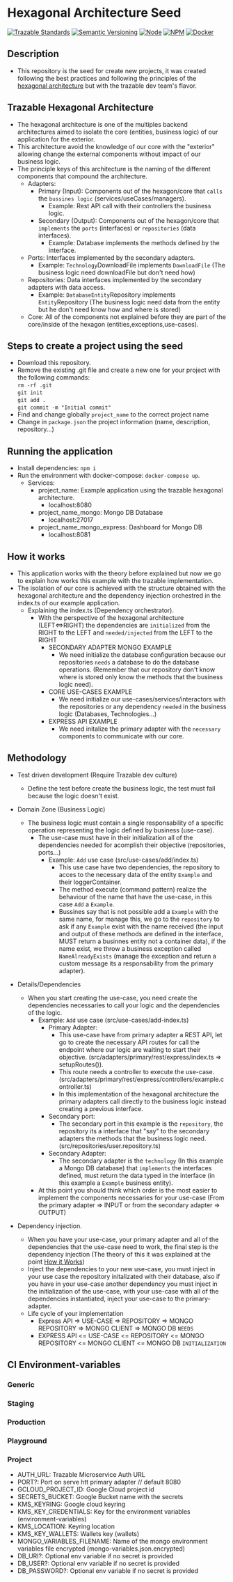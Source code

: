# Hexagonal Architecture Seed

[![Trazable Standards](https://img.shields.io/badge/Conventional%20Commits-1.0.0-yellow.svg)](https://conventionalcommits.org)
[![Semantic Versioning](https://img.shields.io/badge/Semver-2.0.0-brightgreen)](https://semver.org/spec/v2.0.0.html)
[![Node](https://img.shields.io/badge/Node-14.15-yellowgreen)](https://nodejs.org/en/)
[![NPM](https://img.shields.io/badge/NPM-red)](https://www.npmjs.com/)
[![Docker](https://img.shields.io/badge/Docker-19.03.13-blue)](https://www.docker.com/)

## Description

- This repository is the seed for create new projects, it was created following the best practices and following the principles of the [hexagonal architecture](#Hexagonal-Architecture) but with the trazable dev team's flavor.

## Trazable Hexagonal Architecture

- The hexagonal architecture is one of the multiples backend architectures aimed to isolate the core (entities, business logic) of our application for the exterior.
- This architecture avoid the knowledge of our core with the "exterior" allowing change the external components without impact of our business logic.
- The principle keys of this architecture is the naming of the different components that compound the architecture.
  - Adapters:
    - Primary (Input): Components out of the hexagon/core that `calls` the `bussines logic` (services/useCases/managers).
      - Example: Rest API call with their controllers the business logic.
    - Secondary (Output): Components out of the hexagon/core that `implements` the `ports` (interfaces) or `repositories` (data interfaces).
      - Example: Database implements the methods defined by the interface.
  - Ports: Interfaces implemented by the secondary adapters.
    - Example: `Technology`DownloadFile implements `DownloadFile` (The business logic need downloadFile but don't need how)
  - Repositories: Data interfaces implemented by the secondary adapters with data access.
    - Example: `DatabaseEntity`Repository implements `Entity`Repository (The business logic need data from the entity but he don't need know how and where is stored)
  - Core: All of the components not explained before they are part of the core/inside of the hexagon (entities,exceptions,use-cases).

## Steps to create a project using the seed

- Download this repository.
- Remove the existing .git file and create a new one for your project with the following commands:  
`rm -rf .git`  
`git init`  
`git add .`  
`git commit -m "Initial commit"`
- Find and change globally `project_name` to the correct project name
- Change in `package.json` the project information (name, description, repository...)

## Running the application

- Install dependencies:  `npm i`
- Run the environment with docker-compose:  `docker-compose up`.
  - Services:
    - project_name: Example application using the trazable hexagonal architecture.
      - localhost:8080
    - project_name_mongo: Mongo DB Database
      - localhost:27017
    - project_name_mongo_express: Dashboard for Mongo DB
      - localhost:8081

## How it works

- This application works with the theory before explained but now we go to explain how works this example with the trazable implementation.
- The isolation of our core is achieved with the structure obtained with the hexagonal architecture and the dependency injection orchestred in the index.ts of our example application.
  - Explaining the index.ts (Dependency orchestrator).
    - With the perspective of the hexagonal architecture (LEFT<=>RIGHT) the dependencies are `initialized` from the RIGHT to the LEFT and `needed/injected` from the LEFT to the RIGHT
      - SECONDARY ADAPTER MONGO EXAMPLE
        - We need initialize the database configuration because our repositories `needs` a database to do the database operations. (Remember that our repository don't know where is stored only know the methods that the business logic need).
      - CORE USE-CASES EXAMPLE
        - We need initialize our use-cases/services/interactors with the repositories or any dependency `needed` in the business logic (Databases, Technologies...)
      - EXPRESS API EXAMPLE
        - We need initalize the primary adapter with the `necessary` components to communicate with our core.

## Methodology

- Test driven development (Require Trazable dev culture)
  - Define the test before create the business logic, the test must fail because the logic doesn't exist.
- Domain Zone (Business Logic)
  - The business logic must contain a single responsability of a specific operation representing the logic defined by business (use-case).
    - The use-case must have in their initialization all of the dependencies needed for acomplish their objective (repositories, ports...)
      - Example: `Add` use case (src/use-cases/add/index.ts)
        - This use case have two dependencies, the repository to acces to the necessary data of the entity `Example` and their loggerContainer.
        - The method execute (command pattern) realize the behaviour of the name that have the use-case, in this case `Add` a `Example`.
        - Bussines say that is not possible add a `Example` with the same name, for manage this, we go to the `repository` to ask if any `Example` exist with the name received (the input and output of these methods are defined in the interface, MUST return a businnes entity not a container data), if the name exist, we throw a business exception called `NameAlreadyExists` (manage the exception and return a custom message its a responsability from the primary adapter).
- Details/Dependencies
  - When you start creating the use-case, you need create the dependencies necessaries to call your logic and the dependencies of the logic.
    - Example: `Add` use case (src/use-cases/add-index.ts)
      - Primary Adapter:
        - This use-case have from primary adapter a REST API, let go to create the necessary API routes for call the endpoint where our logic are waiting to start their objective. (src/adapters/primary/rest/express/index.ts => setupRoutes()).
        - This route needs a controller to execute the use-case. (src/adapters/primary/rest/express/controllers/example.controller.ts)
        - In this implementation of the hexagonal architecture the primary adapters call directly to the business logic instead creating a previous interface.
      - Secondary port:
        - The secondary port in this example is the `repository`, the repository its a interface that "say" to the secondary adapters the methods that the business logic need. (src/repositories/user.repository.ts)
      - Secondary Adapter:
        - The secondary adapter is the `technology` (In this example a Mongo DB database) that `implements` the interfaces defined, must return the data typed in the interface (in this example a `Example` business entity).
    - At this point you should think which order is the most easier to implement the components necessaries for your use-case (From the primary adapter => INPUT or from the secondary adapter => OUTPUT)

- Dependency injection.
  - When you have your use-case, your primary adapter and all of the dependencies that the use-case need to work, the final step is the dependency injection (The theory of this it was explained at the point [How it Works](#How-it-works))
  - Inject the dependencies to your new use-case, you must inject in your use case the repository initalizated with their database, also if you have in your use-case another dependency you must inject in the initialization of the use-case, with your use-case with all of the dependencies instantiated, inject your use-case to the primary-adapter.
  - Life cycle of your implementation
    - Express API => USE-CASE => REPOSITORY => MONGO REPOSITORY => MONGO CLIENT => MONGO DB `NEEDS`
    - EXPRESS API <= USE-CASE <= REPOSITORY <= MONGO REPOSITORY <= MONGO CLIENT <= MONGO DB `INITIALIZATION`

## CI Environment-variables

### Generic

### Staging
  
### Production

### Playground

### Project

- AUTH_URL: Trazable Microservice Auth URL
- PORT?: Port on serve htt primary adapter // default 8080
- GCLOUD_PROJECT_ID: Google Cloud project id
- SECRETS_BUCKET: Google Bucket name with the secrets
- KMS_KEYRING: Google cloud keyring
- KMS_KEY_CREDENTIALS: Key for the environment variables (environment-variables)
- KMS_LOCATION: Keyring location
- KMS_KEY_WALLETS: Wallets key (wallets)
- MONGO_VARIABLES_FILENAME: Name of the mongo environment variables file encrypted (mongo-variables.json.encrypted)
- DB_URI?: Optional env variable if no secret is provided
- DB_USER?: Optional env variable if no secret is provided
- DB_PASSWORD?: Optional env variable if no secret is provided
